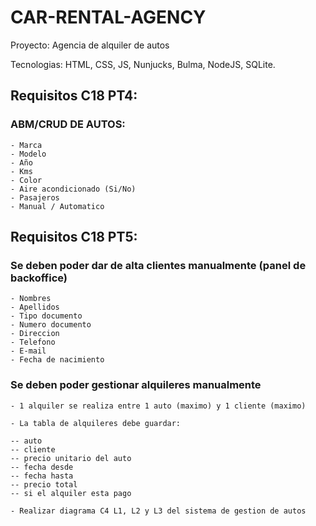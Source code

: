 # CAR-RENTAL-AGENCY
Proyecto: Agencia de alquiler de autos

Tecnologias: HTML, CSS, JS, Nunjucks, Bulma, NodeJS, SQLite.

## Requisitos C18 PT4:

### ABM/CRUD DE AUTOS:
    - Marca
    - Modelo
    - Año
    - Kms
    - Color
    - Aire acondicionado (Si/No)
    - Pasajeros
    - Manual / Automatico

## Requisitos C18 PT5: 

### Se deben poder dar de alta clientes manualmente (panel de backoffice)

    - Nombres
    - Apellidos
    - Tipo documento
    - Numero documento
    - Direccion
    - Telefono
    - E-mail
    - Fecha de nacimiento

### Se deben poder gestionar alquileres manualmente

    - 1 alquiler se realiza entre 1 auto (maximo) y 1 cliente (maximo)

    - La tabla de alquileres debe guardar:

    -- auto
    -- cliente
    -- precio unitario del auto
    -- fecha desde
    -- fecha hasta
    -- precio total
    -- si el alquiler esta pago
    
    - Realizar diagrama C4 L1, L2 y L3 del sistema de gestion de autos